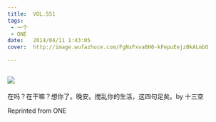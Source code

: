 ```yaml
---
title:	VOL.551
tags:
 - 一个
 - ONE
date:	2014/04/11 1:43:05
cover:	http://image.wufazhuce.com/FgNxFxva8H0-kFepuEejzBkALmbO

---
```

![](http://image.wufazhuce.com/FgNxFxva8H0-kFepuEejzBkALmbO)
---

在吗？在干嘛？想你了。晚安。搅乱你的生活，这四句足矣。by 十三空
 
Reprinted from ONE
